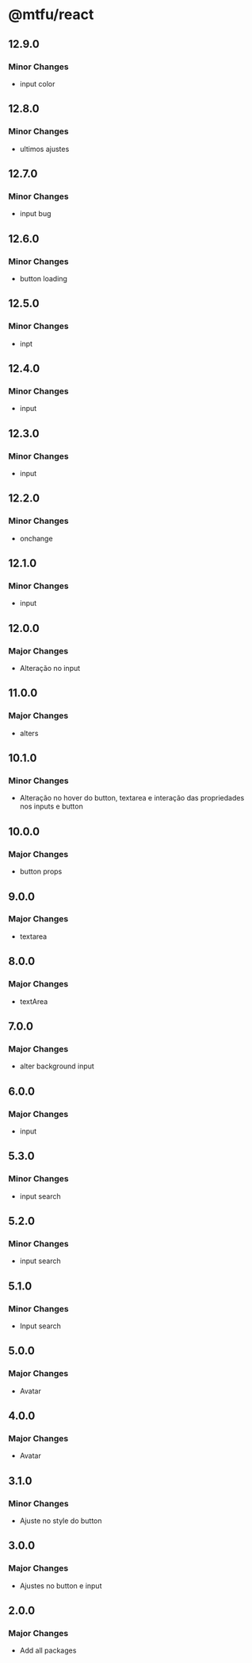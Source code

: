 # @mtfu/react

## 12.9.0

### Minor Changes

- input color

## 12.8.0

### Minor Changes

- ultimos ajustes

## 12.7.0

### Minor Changes

- input bug

## 12.6.0

### Minor Changes

- button loading

## 12.5.0

### Minor Changes

- inpt

## 12.4.0

### Minor Changes

- input

## 12.3.0

### Minor Changes

- input

## 12.2.0

### Minor Changes

- onchange

## 12.1.0

### Minor Changes

- input

## 12.0.0

### Major Changes

- Alteração no input

## 11.0.0

### Major Changes

- alters

## 10.1.0

### Minor Changes

- Alteração no hover do button, textarea e interação das propriedades nos inputs e button

## 10.0.0

### Major Changes

- button props

## 9.0.0

### Major Changes

- textarea

## 8.0.0

### Major Changes

- textArea

## 7.0.0

### Major Changes

- alter background input

## 6.0.0

### Major Changes

- input

## 5.3.0

### Minor Changes

- input search

## 5.2.0

### Minor Changes

- input search

## 5.1.0

### Minor Changes

- Input search

## 5.0.0

### Major Changes

- Avatar

## 4.0.0

### Major Changes

- Avatar

## 3.1.0

### Minor Changes

- Ajuste no style do button

## 3.0.0

### Major Changes

- Ajustes no button e input

## 2.0.0

### Major Changes

- Add all packages
